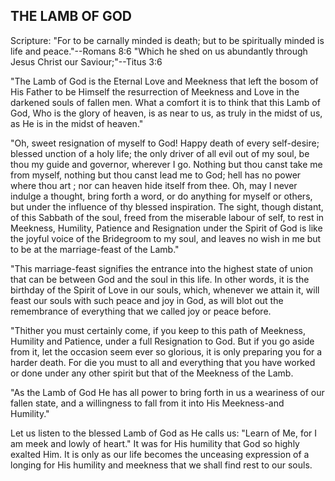 ## THE LAMB OF GOD ##

Scripture: "For to be carnally minded is death; but to be spiritually minded is life and peace."--Romans 8:6 "Which he shed on us abundantly through Jesus Christ our Saviour;"--Titus 3:6



"The Lamb of God is the Eternal Love and Meekness that left the bosom of His Father to be Himself the resurrection of Meekness and Love in the darkened souls of fallen men. What a comfort it is to think that this Lamb of God, Who is the glory of heaven, is as near to us, as truly in the midst of us, as He is in the midst of heaven."



"Oh, sweet resignation of myself to God! Happy death of every self-desire; blessed unction of a holy life; the only driver of all evil out of my soul, be thou my guide and governor, wherever I go. Nothing but thou canst take me from myself, nothing but thou canst lead me to God; hell has no power where thou art ; nor can heaven hide itself from thee. Oh, may I never indulge a thought, bring forth a word, or do anything for myself or others, but under the influence of thy blessed inspiration. The sight, though distant, of this Sabbath of the soul, freed from the miserable labour of self, to rest in Meekness, Humility, Patience and Resignation under the Spirit of God is like the joyful voice of the Bridegroom to my soul, and leaves no wish in me but to be at the marriage-feast of the Lamb."



"This marriage-feast signifies the entrance into the highest state of union that can be between God and the soul in this life. In other words, it is the birthday of the Spirit of Love in our souls, which, whenever we attain it, will feast our souls with such peace and joy in God, as will blot out the remembrance of everything that we called joy or peace before.



"Thither you must certainly come, if you keep to this path of Meekness, Humility and Patience, under a full Resignation to God. But if you go aside from it, let the occasion seem ever so glorious, it is only preparing you for a harder death. For die you must to all and everything that you have worked or done under any other spirit but that of the Meekness of the Lamb.

"As the Lamb of God He has all power to bring forth in us a weariness of our fallen state, and a willingness to fall from it into His Meekness-and Humility."



Let us listen to the blessed Lamb of God as He calls us: "Learn of Me, for I am meek and lowly of heart." It was for His humility that God so highly exalted Him. It is only as our life becomes the unceasing expression of a longing for His humility and meekness that we shall find rest to our souls.

